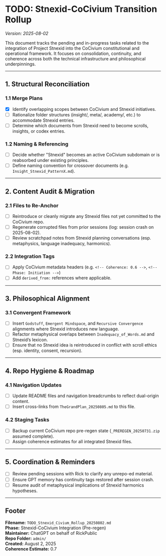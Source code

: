 # TODO: Stnexid-CoCivium Transition Rollup
_Version: 2025-08-02_

This document tracks the pending and in-progress tasks related to the integration of Project Stnexid into the CoCivium constitutional and operational framework. It focuses on consolidation, continuity, and coherence across both the technical infrastructure and philosophical underpinnings.

---

## 1. Structural Reconciliation

### 1.1 Merge Plans
- [x] Identify overlapping scopes between CoCivium and Stnexid initiatives.
- [ ] Rationalize folder structures (insight/, meta/, academy/, etc.) to accommodate Stnexid entries.
- [ ] Determine which documents from Stnexid need to become scrolls, insights, or codex entries.

### 1.2 Naming & Referencing
- [ ] Decide whether "Stnexid" becomes an active CoCivium subdomain or is reabsorbed under existing principles.
- [ ] Define naming convention for crossover documents (e.g. `Insight_Stnexid_PatternX.md`).

---

## 2. Content Audit & Migration

### 2.1 Files to Re-Anchor
- [ ] Reintroduce or cleanly migrate any Stnexid files not yet committed to the CoCivium repo.
- [ ] Regenerate corrupted files from prior sessions (log: session crash on 2025-08-02).
- [ ] Review scratchpad notes from Stnexid planning conversations (esp. metaphysics, language inadequacy, harmonics).

### 2.2 Integration Tags
- [ ] Apply CoCivium metadata headers (e.g. `<!-- Coherence: 0.6 -->`, `<!-- Phase: Initiation -->`)
- [ ] Add `derived_from:` references where applicable.

---

## 3. Philosophical Alignment

### 3.1 Convergent Framework
- [ ] Insert `Godstuff`, `Emergent Mindspace`, and `Recursive Convergence` alignments where Stnexid introduces new language.
- [ ] Refactor metaphysical overlaps between `Inadequacy_of_Words.md` and Stnexid’s lexicon.
- [ ] Ensure that no Stnexid idea is reintroduced in conflict with scroll ethics (esp. identity, consent, recursion).

---

## 4. Repo Hygiene & Roadmap

### 4.1 Navigation Updates
- [ ] Update README files and navigation breadcrumbs to reflect dual-origin content.
- [ ] Insert cross-links from `TheGrandPlan_20250805.md` to this file.

### 4.2 Staging Tasks
- [ ] Backup current CoCivium repo pre-regen state (`_PREREGEN_20250731.zip` assumed complete).
- [ ] Assign coherence estimates for all integrated Stnexid files.

---

## 5. Coordination & Reminders

- [ ] Review pending sessions with Rick to clarify any unrepo-ed material.
- [ ] Ensure GPT memory has continuity tags restored after session crash.
- [ ] Resume audit of metaphysical implications of Stnexid harmonics hypotheses.

---

## Footer

**Filename:** `TODO_Stnexid_Civium_Rollup_20250802.md`  
**Phase:** Stnexid-CoCivium Integration (Pre-regen)  
**Maintainer:** ChatGPT on behalf of RickPublic  
**Repo Folder:** `admin/`  
**Created:** August 2, 2025  
**Coherence Estimate:** 0.7  

